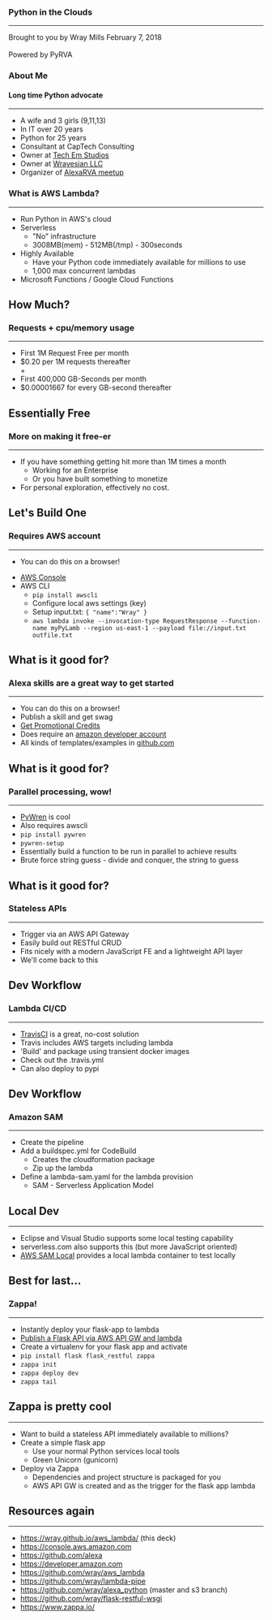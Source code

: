 <!-- .slide: data-background-image="images/pyinclouds.jpeg" style="color:black" -->
### Python in the Clouds <!-- .element: style="color:black" -->
---

Brought to you by Wray Mills
February 7, 2018
<br /><br />
Powered by PyRVA



<!-- .slide: data-background-image="images/family.jpg" -->
### About Me
#### Long time Python advocate
---
* A wife and 3 girls (9,11,13)
* In IT over 20 years
* Python for 25 years
* Consultant at CapTech Consulting
* Owner at [Tech Em Studios](http://techemstudios.com)
* Owner at [Wrayesian LLC](http://wrayesian.com)
* Organizer of [AlexaRVA meetup](https://www.meetup.com/Alexa-User-Group/)



<!-- .slide: data-background-image="images/lambda.jpg" -->
### What is AWS Lambda?
---
* Run Python in AWS's cloud
* Serverless
  * "No" infrastructure
  * 3008MB(mem) - 512MB(/tmp) - 300seconds
* Highly Available
  * Have your Python code immediately available for millions to use
  * 1,000 max concurrent lambdas
* Microsoft Functions / Google Cloud Functions


<!-- .slide: data-background-image="images/lambda.jpg" -->
## How Much?
### Requests + cpu/memory usage
---
* First 1M Request Free per month
* $0.20 per 1M requests thereafter
<br />+
* First 400,000 GB-Seconds per month
* $0.00001667 for every GB-second thereafter


<!-- .slide: data-background-image="images/lambda.jpg" -->
## Essentially Free
### More on making it free-er
---
* If you have something getting hit more than 1M times a month
  * Working for an Enterprise
  * Or you have built something to monetize
* For personal exploration, effectively no cost.



<!-- .slide: data-background-image="images/console.jpg" -->
## Let's Build One
### Requires AWS account
---
* You can do this on a browser!


<!-- .slide: data-background-image="images/console.jpg" -->
* [AWS Console](https://console.aws.amazon.com)
* AWS CLI
  * `pip install awscli`
  * Configure local aws settings (key)
  * Setup input.txt: `{ "name":"Wray" }`
  * `aws lambda invoke --invocation-type RequestResponse --function-name myPyLamb --region us-east-1 --payload file://input.txt outfile.txt`



<!-- .slide: data-background-image="images/alexa.jpg" -->
## What is it good for?
### Alexa skills are a great way to get started
---
* You can do this on a browser!
* Publish a skill and get swag
* [Get Promotional Credits](https://developer.amazon.com/alexa-skills-kit/alexa-aws-credits)
* Does require an
[amazon developer account](https://developer.amazon.com)
* All kinds of templates/examples in [github.com](https://github.com/alexa)


## What is it good for?
### Parallel processing, wow!
---
* [PyWren](pywren.io) is cool
* Also requires awscli
* `pip install pywren`
* `pywren-setup`
* Essentially build a function to be run in parallel to achieve results
* Brute force string guess - divide and conquer, the string to guess


## What is it good for?
### Stateless APIs
---
* Trigger via an AWS API Gateway
* Easily build out RESTful CRUD
* Fits nicely with a modern JavaScript FE and a lightweight API layer
* We'll come back to this



<!-- .slide: data-background-image="images/travis.jpg" -->
## Dev Workflow
### Lambda CI/CD
---
* [TravisCI](http://travis-ci.org) is a great, no-cost solution
* Travis includes AWS targets including lambda
* 'Build' and package using transient docker images
* Check out the .travis.yml
* Can also deploy to pypi


## Dev Workflow
### Amazon SAM
---
* Create the pipeline
* Add a buildspec.yml for CodeBuild
  * Creates the cloudformation package
  * Zip up the lambda
* Define a lambda-sam.yaml for the lambda provision
  * SAM - Serverless Application Model  


## Local Dev
---
* Eclipse and Visual Studio supports some local testing capability
* serverless.com also supports this (but more JavaScript oriented)
* [AWS SAM Local](https://docs.aws.amazon.com/lambda/latest/dg/test-sam-local.html) provides a local lambda container to test locally



<!-- .slide: data-background-image="images/zappa.jpg" -->
## Best for last...
### Zappa!
---
* Instantly deploy your flask-app to lambda
* [Publish a Flask API via AWS API GW and lambda](https://github.com/wray/flask-restful-wsgi/tree/serverless)
* Create a virtualenv for your flask app and activate
* `pip install flask flask_restful zappa`
* `zappa init`
* `zappa deploy dev`
* `zappa tail`


<!-- .slide: data-background-image="images/zappa.jpg" -->
## Zappa is pretty cool
---
* Want to build a stateless API immediately available to millions?
* Create a simple flask app
  * Use your normal Python services local tools
  * Green Unicorn (gunicorn)
* Deploy via Zappa
  * Dependencies and project structure is packaged for you
  * AWS API GW is created and as the trigger for the flask app lambda



## Resources again
---
* https://wray.github.io/aws_lambda/ (this deck)
* https://console.aws.amazon.com
* https://github.com/alexa
* https://developer.amazon.com
* https://github.com/wray/aws_lambda
* https://github.com/wray/lambda-pipe
* https://github.com/wray/alexa_python (master and s3 branch)
* https://github.com/wray/flask-restful-wsgi
* https://www.zappa.io/
